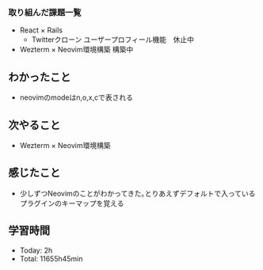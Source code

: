 ### 取り組んだ課題一覧
- React × Rails
  - Twitterクローン ユーザープロフィール機能　休止中
- Wezterm × Neovim環境構築 構築中
## わかったこと
- neovimのmodeはn,o,x,cで表される
## 次やること
- Wezterm × Neovim環境構築
## 感じたこと
- 少しずつNeovimのことがわかってきた｡とりあえずデフォルトで入っているプラグインのキーマップを覚える
## 学習時間
- Today: 2h
- Total: 11655h45min